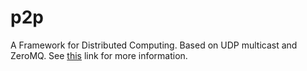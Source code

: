 # p2p
A Framework for Distributed Computing. Based on UDP multicast and ZeroMQ. See [this](http://zguide.zeromq.org/php:chapter8) link for more information.
